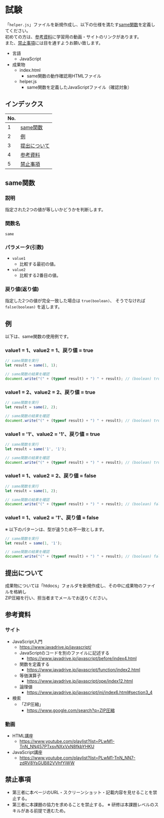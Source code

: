 # 試験

「`helper.js`」ファイルを新規作成し、以下の仕様を満たす[same関数](#same関数)を定義してください。  
初めての方は、[参考資料](#参考資料)に学習用の動画・サイトのリンクがあります。  
また、[禁止事項](#禁止事項)には目を通すようお願い致します。

- 言語
  - JavaScript
- 成果物
  - index.html
    - same関数の動作確認用HTMLファイル
  - helper.js
    - same関数を定義したJavaScriptファイル（確認対象）

## インデックス

| No. |  |
| --- | --- |
| 1 | [same関数](#same関数) |
| 2 | [例](#例) |
| 3 | [提出について](#提出について) |
| 4 | [参考資料](#参考資料) |
| 5 | [禁止事項](#禁止事項) |

## same関数

### 説明

指定された2つの値が等しいかどうかを判断します。

### 関数名

`same`

### パラメータ(引数)

- `value1`
  - 比較する最初の値。
- `value2`
  - 比較する2番目の値。

### 戻り値(返り値)

指定した2つの値が完全一致した場合は `true(boolean)`、 そうでなければ `false(boolean)` を返します。

## 例

以下は、same関数の使用例です。

### value1 = 1、value2 = 1、戻り値 = true

```js
// same関数を実行
let result = same(1, 1);

// same関数の結果を確認
document.write("(" + (typeof result) + ") " + result); // (boolean) true
```

### value1 = 2、value2 = 2、戻り値 = true

```js
// same関数を実行
let result = same(2, 2);

// same関数の結果を確認
document.write("(" + (typeof result) + ") " + result); // (boolean) true
```

### value1 = '1'、value2 = '1'、戻り値 = true

```js
// same関数を実行
let result = same('1', '1');

// same関数の結果を確認
document.write("(" + (typeof result) + ") " + result); // (boolean) true
```

### value1 = 1、value2 = 2、戻り値 = false

```js
// same関数を実行
let result = same(1, 2);

// same関数の結果を確認
document.write("(" + (typeof result) + ") " + result); // (boolean) false
```

### value1 = 1、value2 = '1'、戻り値 = false

※ 以下のパターンは、型が違うため不一致とします。

```js
// same関数を実行
let result = same(1, '1');

// same関数の結果を確認
document.write("(" + (typeof result) + ") " + result); // (boolean) false
```

## 提出について

成果物については「htdocs」フォルダを新規作成し、その中に成果物のファイルを格納し  
ZIP圧縮を行い、担当者までメールでお送りください。  

## 参考資料

### サイト

- JavaScript入門
  - <https://www.javadrive.jp/javascript/>
  - JavaScriptのコードを別のファイルに記述する
    - <https://www.javadrive.jp/javascript/before/index4.html>
  - 関数を定義する
    - <https://www.javadrive.jp/javascript/function/index2.html>
  - 等価演算子
    - <https://www.javadrive.jp/javascript/ope/index12.html>
  - 論理値
    - <https://www.javadrive.jp/javascript/ini/index6.html#section3_4>
- 検索
  - 「ZIP圧縮」
    - <https://www.google.com/search?q=ZIP圧縮>

### 動画

- HTML講座
  - <https://www.youtube.com/playlist?list=PLwM1-TnN_NN457PTxsvNXxVxN8fkbYHKU>
- JavaScript講座
  - <https://www.youtube.com/playlist?list=PLwM1-TnN_NN7-zdRV8YsGUB82VVhfYiWW>

## 禁止事項

- 第三者に本ページのURL・スクリーンショット・記載内容を見せることを禁止する。
- 第三者に本課題の協力を求めることを禁止する。 ※ 研修は本課題レベルのスキルがある前提で進むため。
